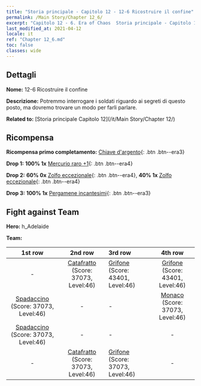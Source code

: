 ```yaml
---
title: "Storia principale - Capitolo 12 - 12-6 Ricostruire il confine"
permalink: /Main Story/Chapter 12_6/
excerpt: "Capitolo 12 - 6. Era of Chaos  Storia principale - Capitolo 12_6. 12-6 Ricostruire il confine"
last_modified_at: 2021-04-12
locale: it
ref: "Chapter 12_6.md"
toc: false
classes: wide
---
```


## Dettagli

 **Nome:** 12-6 Ricostruire il confine

 **Descrizione:** Potremmo interrogare i soldati riguardo ai segreti di questo posto, ma dovremo trovare un modo per farli parlare.

 **Related to:** [Storia principale Capitolo 12](/it/Main Story/Chapter 12/)

## Ricompensa

 **Ricompensa primo completamento:** [Chiave d'argento](/it/Items/con_693/){: .btn .btn--era3}

 **Drop 1:** **100% 1x** [Mercurio raro +1](/it/Items/mat_42/){: .btn .btn--era4}

 **Drop 2:** **60% 0x** [Zolfo eccezionale](/it/Items/mat_36/){: .btn .btn--era4}, **40% 1x** [Zolfo eccezionale](/it/Items/mat_36/){: .btn .btn--era4}

 **Drop 3:** **100% 1x** [Pergamene incantesimi](/it/Items/con_694/){: .btn .btn--era3}


## Fight against Team
 **Hero:** h_Adelaide

 **Team:**


  | 1st row | 2nd row | 3rd row | 4th row |
  |:----:|:----:|:----|:----:|
  | - | [Catafratto](/it/units/Cavalier/) (Score: 37073, Level:46)  | [Grifone](/it/units/Griffin/) (Score: 43401, Level:46)  | [Grifone](/it/units/Griffin/) (Score: 43401, Level:46)  |
  | [Spadaccino](/it/units/Swordsman/) (Score: 37073, Level:46)  | - | - | [Monaco](/it/units/Monk/) (Score: 37073, Level:46)  |
  | [Spadaccino](/it/units/Swordsman/) (Score: 37073, Level:46)  | - | - | - |
  | - | [Catafratto](/it/units/Cavalier/) (Score: 37073, Level:46)  | [Grifone](/it/units/Griffin/) (Score: 37073, Level:46)  | - |



